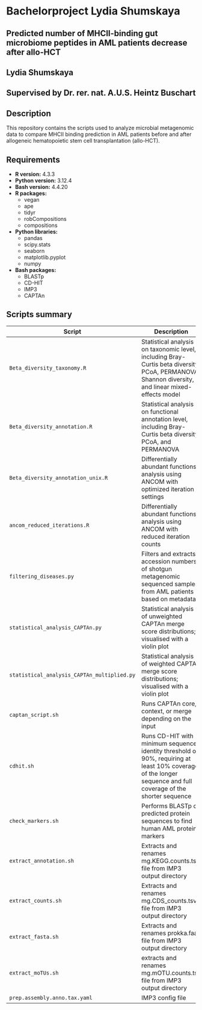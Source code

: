 # Bachelorproject Lydia Shumskaya

## Predicted number of MHCII-binding gut microbiome peptides in AML patients decrease after allo-HCT
 
## Lydia Shumskaya
 
## Supervised by Dr. rer. nat. A.U.S. Heintz Buschart

## Description  
This repository contains the scripts used to analyze microbial metagenomic data to compare MHCII binding prediction in AML patients before and after allogeneic hematopoietic stem cell transplantation (allo-HCT).

## Requirements  
- **R version:** 4.3.3
- **Python version:** 3.12.4
- **Bash version:** 4.4.20   
- **R packages:**  
  - vegan  
  - ape  
  - tidyr  
  - robCompositions  
  - compositions
- **Python libraries:**
  - pandas
  - scipy.stats
  - seaborn
  - matplotlib.pyplot
  - numpy
- **Bash packages:**
  - BLASTp
  - CD-HIT
  - IMP3
  - CAPTAn
  
## Scripts summary  

| Script                         | Description                                                                                                                   |
|--------------------------------|-------------------------------------------------------------------------------------------------------------------------------|
| `Beta_diversity_taxonomy.R`    | Statistical analysis on taxonomic level, including Bray-Curtis beta diversity, PCoA, PERMANOVA, Shannon diversity, and linear mixed-effects model |
| `Beta_diversity_annotation.R`  | Statistical analysis on functional annotation level, including Bray-Curtis beta diversity, PCoA, and PERMANOVA                 |
| `Beta_diversity_annotation_unix.R` | Differentially abundant functions analysis using ANCOM with optimized iteration settings                                    |
| `ancom_reduced_iterations.R`   | Differentially abundant functions analysis using ANCOM with reduced iteration counts                                            |
| `filtering_diseases.py`        | Filters and extracts accession numbers of shotgun metagenomic sequenced samples from AML patients based on metadata           |
| `statistical_analysis_CAPTAn.py`         | Statistical analysis of unweighted CAPTAn merge score distributions; visualised with a violin plot                        |
| `statistical_analysis_CAPTAn_multiplied.py` | Statistical analysis of weighted CAPTAn merge score distributions; visualised with a violin plot                      |
| `captan_script.sh`             | Runs CAPTAn core, context, or merge depending on the input                                                                     |
| `cdhit.sh`                    | Runs CD-HIT with minimum sequence identity threshold of 90%, requiring at least 10% coverage of the longer sequence and full coverage of the shorter sequence |
| `check_markers.sh`             | Performs BLASTp on predicted protein sequences to find human AML protein markers                                               |
| `extract_annotation.sh`        | Extracts and renames mg.KEGG.counts.tsv file from IMP3 output directory                                                       |
| `extract_counts.sh`            | Extracts and renames mg.CDS_counts.tsv file from IMP3 output directory                                                       |
| `extract_fasta.sh`             | Extracts and renames prokka.faa file from IMP3 output directory                                                              |
| `extract_moTUs.sh`             | extracts and renames mg.mOTU.counts.tsv file from IMP3 output directory                                                              |
| `prep.assembly.anno.tax.yaml`             | IMP3 config file                                                             |

